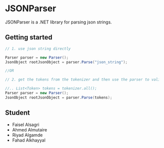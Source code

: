 # JSONParser

JSONParser is a .NET library for parsing json strings.

## Getting started

```C#
// 1. use json string directly

Parser parser = new Parser();
JsonObject rootJsonObject = parser.Parse("json_string");

//OR

// 2. get the tokens from the tokenizer and then use the parser to validate the json format

//.. List<Token> tokens = tokenizer.all();
Parser parser = new Parser();
JsonObject rootJsonObject = parser.Parse(tokens);
```

## Student

* Faisel Alsagri
* Ahmed Almutaire
* Riyad Algamde
* Fahad Alkhayyal